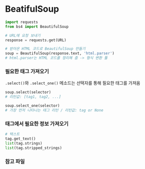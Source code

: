 # BeatifulSoup

```python
import requests
from bs4 import BeautifulSoup
```



```python
# URL에 요청 보내기
response = requests.get(URL)

# 받아온 HTML 코드로 BeautifulSoup 만들기
soup = BeautifulSoup(response.text, 'html.parser')
# html.parser는 HTML 코드를 정리해 줌 -> 형식 변환 툴
```



### 필요한 태그 가져오기

`.select()`와 `.select_one()` 메소드는 선택자를 통해 필요한 태그를 가져옴

```python
soup.select(selector)
# 리턴값: [tag1, tag2, ...]

soup.select_one(selector)
# 가장 먼저 나타나는 태그 리턴 / 리턴값: tag or None
```



### 태그에서 필요한 정보 가져오기

```python
# 텍스트
tag.get_text()
list(tag.strings)
list(tag.stripped_strings)
```



### 참고 파일

 